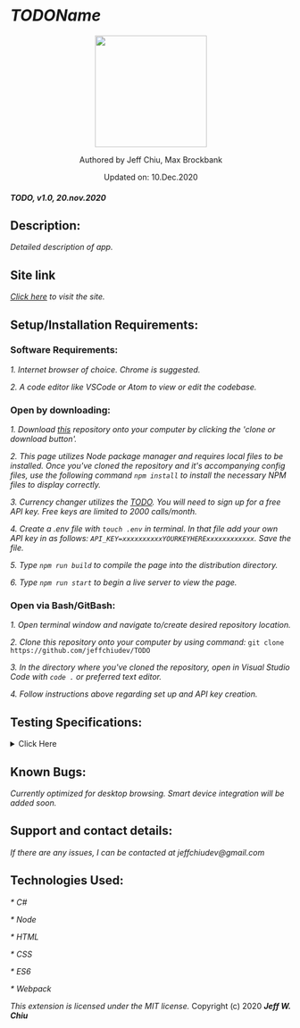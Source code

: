 # _TODOName_

<div align="center">
<img src="https://github.com/jeffchiudev.png" width="200px" height="auto" >
</div>
<p align="center">Authored by Jeff Chiu, Max Brockbank</p>
<p align="center">Updated on: 10.Dec.2020</p>

#### _TODO, v1.0, 20.nov.2020_

## Description:

_Detailed description of app._

## Site link

_[Click here](https://jeffchiudev.github.io/TODOexample-repo/) to visit the site._


## Setup/Installation Requirements:

### Software Requirements:

_1. Internet browser of choice. Chrome is suggested._

_2. A code editor like VSCode or Atom to view or edit the codebase._


### Open by downloading:

_1. Download [this](https://jeffchiudev.github.io/TODOexample-repo/) repository onto your computer by clicking the 'clone or download button'._

_2. This page utilizes Node package manager and requires local files to be installed. Once you've cloned the repository and it's accompanying config files, use the following command `npm install` to install the necessary NPM files to display correctly._

_3. Currency changer utilizes the [TODO](https://www.TODO.com/). You will need to sign up for a free API key.  Free keys are limited to 2000 calls/month._

_4. Create a .env file with `touch .env` in terminal. In that file add your own API key in as follows: `API_KEY=xxxxxxxxxxYOURKEYHERExxxxxxxxxxxx`. Save the file._

_5. Type `npm run build` to compile the page into the distribution directory._

_6. Type `npm run start` to begin a live server to view the page._

### Open via Bash/GitBash:

_1. Open terminal window and navigate to/create desired repository location._

_2. Clone this repository onto your computer by using command:_
`git clone https://github.com/jeffchiudev/TODO`

_3. In the directory where you've cloned the repository, open in Visual Studio Code with `code .` or preferred text editor._

_4. Follow instructions above regarding set up and API key creation._

## Testing Specifications:

<details><summary>Click Here</summary>
<p>

| Description | Input | Ouput |
| :---------- | :---- | :---- |
| Exchange |||
||||

</p>
</details>

## Known Bugs:

_Currently optimized for desktop browsing.  Smart device integration will be added soon._

## Support and contact details:

_If there are any issues, I can be contacted at jeffchiudev@gmail.com_


## Technologies Used:

_* C#_

_* Node_

_* HTML_

_* CSS_

_* ES6_

_* Webpack_

_This extension is licensed under the MIT license._
Copyright (c) 2020 **_Jeff W. Chiu_** 